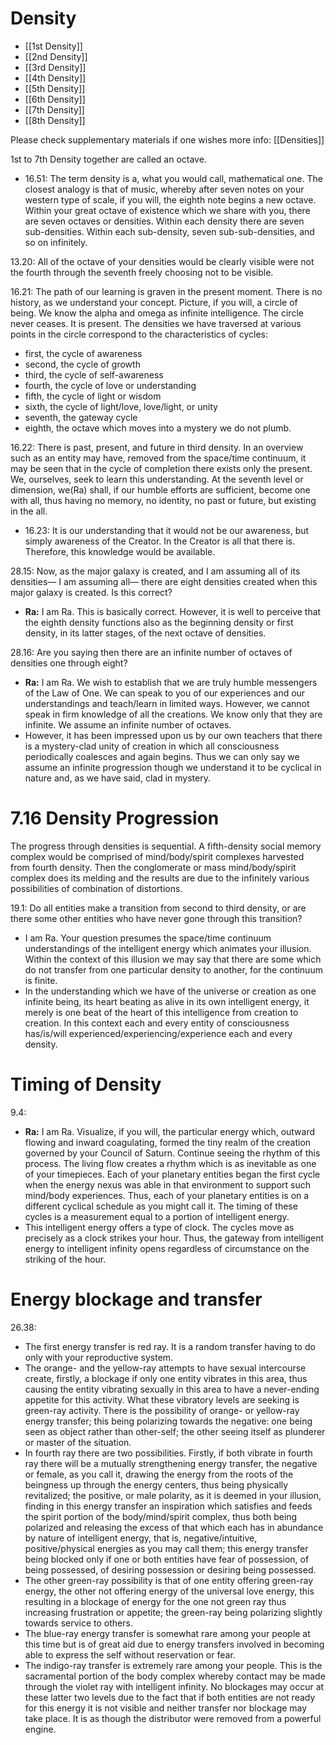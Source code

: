 # Density
- [[1st Density]]
- [[2nd Density]]
- [[3rd Density]]
- [[4th Density]]
- [[5th Density]]
- [[6th Density]]
- [[7th Density]]
- [[8th Density]]

Please check supplementary materials if one wishes more info: [[Densities]]

1st to 7th Density together are called an octave.
- 16.51: The term density is a, what you would call, mathematical one. The closest analogy is that of music, whereby after seven notes on your western type of scale, if you will, the eighth note begins a new octave. Within your great octave of existence which we share with you, there are seven octaves or densities. Within each density there are seven sub-densities. Within each sub-density, seven sub-sub-densities, and so on infinitely.

13.20: All of the octave of your densities would be clearly visible were not the fourth through the seventh freely choosing not to be visible.

16.21: The path of our learning is graven in the present moment. There is no history, as we understand your concept. Picture, if you will, a circle of being. We know the alpha and omega as infinite intelligence. The circle never ceases. It is present. The densities we have traversed at various points in the circle correspond to the characteristics of cycles:
- first, the cycle of awareness
- second, the cycle of growth
- third, the cycle of self-awareness
- fourth, the cycle of love or understanding
- fifth, the cycle of light or wisdom
- sixth, the cycle of light/love, love/light, or unity
- seventh, the gateway cycle
- eighth, the octave which moves into a mystery we do not plumb.

16.22: There is past, present, and future in third density. In an overview such as an entity may have, removed from the space/time continuum, it may be seen that in the cycle of completion there exists only the present. We, ourselves, seek to learn this understanding. At the seventh level or dimension, we(Ra) shall, if our humble efforts are sufficient, become one with all, thus having no memory, no identity, no past or future, but existing in the all.
- 16.23: It is our understanding that it would not be our awareness, but simply awareness of the Creator. In the Creator is all that there is. Therefore, this knowledge would be available.

28.15: Now, as the major galaxy is created, and I am assuming all of its densities— I am assuming all— there are eight densities created when this major galaxy is created. Is this correct?
- **Ra:** I am Ra. This is basically correct. However, it is well to perceive that the eighth density functions also as the beginning density or first density, in its latter stages, of the next octave of densities.

28.16: Are you saying then there are an infinite number of octaves of densities one through eight?
- **Ra:** I am Ra. We wish to establish that we are truly humble messengers of the Law of One. We can speak to you of our experiences and our understandings and teach/learn in limited ways. However, we cannot speak in firm knowledge of all the creations. We know only that they are infinite. We assume an infinite number of octaves.
- However, it has been impressed upon us by our own teachers that there is a mystery-clad unity of creation in which all consciousness periodically coalesces and again begins. Thus we can only say we assume an infinite progression though we understand it to be cyclical in nature and, as we have said, clad in mystery.
# 7.16 Density Progression
The progress through densities is sequential. A fifth-density social memory complex would be comprised of mind/body/spirit complexes harvested from fourth density. Then the conglomerate or mass mind/body/spirit complex does its melding and the results are due to the infinitely various possibilities of combination of distortions.

19.1: Do all entities make a transition from second to third density, or are there some other entities who have never gone through this transition?
- I am Ra. Your question presumes the space/time continuum understandings of the intelligent energy which animates your illusion. Within the context of this illusion we may say that there are some which do not transfer from one particular density to another, for the continuum is finite.
- In the understanding which we have of the universe or creation as one infinite being, its heart beating as alive in its own intelligent energy, it merely is one beat of the heart of this intelligence from creation to creation. In this context each and every entity of consciousness has/is/will experienced/experiencing/experience each and every density.
# Timing of Density
9.4:
- **Ra:** I am Ra. Visualize, if you will, the particular energy which, outward flowing and inward coagulating, formed the tiny realm of the creation governed by your Council of Saturn. Continue seeing the rhythm of this process. The living flow creates a rhythm which is as inevitable as one of your timepieces. Each of your planetary entities began the first cycle when the energy nexus was able in that environment to support such mind/body experiences. Thus, each of your planetary entities is on a different cyclical schedule as you might call it. The timing of these cycles is a measurement equal to a portion of intelligent energy.
- This intelligent energy offers a type of clock. The cycles move as precisely as a clock strikes your hour. Thus, the gateway from intelligent energy to intelligent infinity opens regardless of circumstance on the striking of the hour.
# Energy blockage and transfer
26.38:
  - The first energy transfer is red ray. It is a random transfer having to do only with your reproductive system.
  - The orange- and the yellow-ray attempts to have sexual intercourse create, firstly, a blockage if only one entity vibrates in this area, thus causing the entity vibrating sexually in this area to have a never-ending appetite for this activity. What these vibratory levels are seeking is green-ray activity. There is the possibility of orange- or yellow-ray energy transfer; this being polarizing towards the negative: one being seen as object rather than other-self; the other seeing itself as plunderer or master of the situation.
  - In fourth ray there are two possibilities. Firstly, if both vibrate in fourth ray there will be a mutually strengthening energy transfer, the negative or female, as you call it, drawing the energy from the roots of the beingness up through the energy centers, thus being physically revitalized; the positive, or male polarity, as it is deemed in your illusion, finding in this energy transfer an inspiration which satisfies and feeds the spirit portion of the body/mind/spirit complex, thus both being polarized and releasing the excess of that which each has in abundance by nature of intelligent energy, that is, negative/intuitive, positive/physical energies as you may call them; this energy transfer being blocked only if one or both entities have fear of possession, of being possessed, of desiring possession or desiring being possessed.
  - The other green-ray possibility is that of one entity offering green-ray energy, the other not offering energy of the universal love energy, this resulting in a blockage of energy for the one not green ray thus increasing frustration or appetite; the green-ray being polarizing slightly towards service to others.
  - The blue-ray energy transfer is somewhat rare among your people at this time but is of great aid due to energy transfers involved in becoming able to express the self without reservation or fear.
  - The indigo-ray transfer is extremely rare among your people. This is the sacramental portion of the body complex whereby contact may be made through the violet ray with intelligent infinity. No blockages may occur at these latter two levels due to the fact that if both entities are not ready for this energy it is not visible and neither transfer nor blockage may take place. It is as though the distributor were removed from a powerful engine.